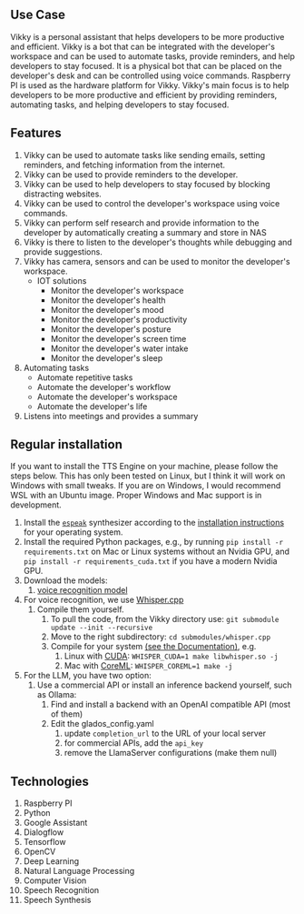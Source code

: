 ## Use Case

Vikky is a personal assistant that helps developers to be more productive and efficient. Vikky is a bot that can be integrated with the developer's workspace and can be used to automate tasks, provide reminders, and help developers to stay focused. It is a physical bot that can be placed on the developer's desk and can be controlled using voice commands. Raspberry PI is used as the hardware platform for Vikky. Vikky's main focus is to help developers to be more productive and efficient by providing reminders, automating tasks, and helping developers to stay focused.

## Features

1. Vikky can be used to automate tasks like sending emails, setting reminders, and fetching information from the internet.
2. Vikky can be used to provide reminders to the developer.
3. Vikky can be used to help developers to stay focused by blocking distracting websites.
4. Vikky can be used to control the developer's workspace using voice commands.
5. Vikky can perform self research and provide information to the developer by automatically creating a summary and store in NAS
6. Vikky is there to listen to the developer's thoughts while debugging and provide suggestions.
7. Vikky has camera, sensors and can be used to monitor the developer's workspace.
   - IOT solutions
     - Monitor the developer's workspace
     - Monitor the developer's health
     - Monitor the developer's mood
     - Monitor the developer's productivity
     - Monitor the developer's posture
     - Monitor the developer's screen time
     - Monitor the developer's water intake
     - Monitor the developer's sleep
8. Automating tasks
   - Automate repetitive tasks
   - Automate the developer's workflow
   - Automate the developer's workspace
   - Automate the developer's life
9. Listens into meetings and provides a summary

## Regular installation

If you want to install the TTS Engine on your machine, please follow the steps
below.  This has only been tested on Linux, but I think it will work on Windows with small tweaks.
If you are on Windows, I would recommend WSL with an Ubuntu image.  Proper Windows and Mac support is in development.

1. Install the [`espeak`](https://github.com/espeak-ng/espeak-ng) synthesizer
   according to the [installation
   instructions](https://github.com/espeak-ng/espeak-ng/blob/master/docs/guide.md)
   for your operating system.
2. Install the required Python packages, e.g., by running `pip install -r
   requirements.txt` on Mac or Linux systems without an Nvidia GPU, and `pip install -r
   requirements_cuda.txt` if you have a modern Nvidia GPU.
3.  Download the models:
    1.  [voice recognition model](https://huggingface.co/distil-whisper/distil-medium.en/resolve/main/ggml-medium-32-2.en.bin?download=true)
4. For voice recognition, we use [Whisper.cpp](https://github.com/ggerganov/whisper.cpp)
   1. Compile them yourself. 
      1. To pull the code, from the Vikky directory use: `git submodule update --init --recursive`
      2. Move to the right subdirectory: `cd submodules/whisper.cpp`
      3. Compile for your system [(see the Documentation)](https://github.com/ggerganov/whisper.cpp), e.g.
         1. Linux with [CUDA](https://github.com/ggerganov/whisper.cpp?tab=readme-ov-file#nvidia-gpu-support): `WHISPER_CUDA=1 make libwhisper.so -j`
         2. Mac with [CoreML](https://github.com/ggerganov/whisper.cpp?tab=readme-ov-file#core-ml-support): `WHISPER_COREML=1 make -j`
5. For the LLM, you have two option:
   1. Use a commercial API or install an inference backend yourself, such as Ollama:
      1. Find and install a backend with an OpenAI compatible API (most of them)
      2. Edit the glados_config.yaml
         1. update `completion_url` to the URL of your local server
         2. for commercial APIs, add the `api_key`
         3. remove the LlamaServer configurations (make them null)

## Technologies

1. Raspberry PI
2. Python
3. Google Assistant
4. Dialogflow
5. Tensorflow
6. OpenCV
7. Deep Learning
8. Natural Language Processing
9. Computer Vision
10. Speech Recognition
11. Speech Synthesis
